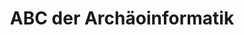 ﻿---
title: ABC der Archäoinformatik 
lehrende: Weissová, Barbora
einrichtung: Ruhr-Universität Bochum
stadt: Bochum
studiengang: Archäologische Wissenschaften
lv-typ: Seminar
link: https://www.ruhr-uni-bochum.de/archaeologie/index.html.de
zielgruppe:
  - BA
  
inhalte:
  - 3D-Modellierung
  - Photogrammetrie
  - Software und Tools
  - Spatial Analysis
  - Online-Ressourcen
  - Internet
  - Visualisierung
  - GIS
  - Bildbearbeitung
  - 3D Scan
  - Digitale Dokumentation
  - Dig. Methoden & Theorien
  - Digitale Ressourcen
  - 3D
  - Archivierung
  - Metadaten
  - Datenbanken
  - Digitale Datenauswertung
  - Digitalisierung
---
 